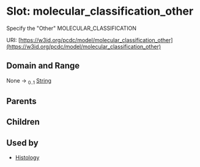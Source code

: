 
# Slot: molecular_classification_other


Specify the "Other" MOLECULAR_CLASSIFICATION

URI: [https://w3id.org/pcdc/model/molecular_classification_other](https://w3id.org/pcdc/model/molecular_classification_other)


## Domain and Range

None &#8594;  <sub>0..1</sub> [String](types/String.md)

## Parents


## Children


## Used by

 * [Histology](Histology.md)
